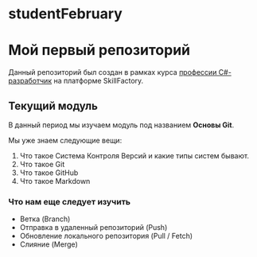 # studentFebruary
# Мой первый репозиторий

Данный репозиторий был создан в рамках курса [профессии C#-разработчик](https://skillfactory.ru/csharp) на платформе SkillFactory.

## Текущий модуль
В данный период мы изучаем модуль под названием **Основы Git**.

Мы уже знаем следующие вещи:
1. Что такое Система Контроля Версий и какие типы систем бывают.
2. Что такое Git
3. Что такое GitHub
4. Что такое Markdown

### Что нам еще следует изучить
* Ветка (Branch)
* Отправка в удаленный репозиторий (Push)
* Обновление локального репозитория (Pull / Fetch)
* Слияние (Merge)
